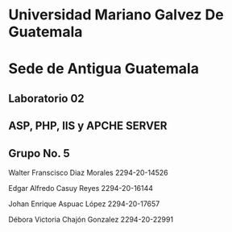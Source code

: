# Universidad Mariano Galvez De Guatemala
# Sede de Antigua Guatemala 

## Laboratorio 02 
## ASP, PHP, IIS y APCHE SERVER
## Grupo No. 5

Walter Franscisco Diaz Morales 2294-20-14526

Edgar Alfredo Casuy Reyes 2294-20-16144

Johan Enrique Aspuac López 2294-20-17657

Débora Victoria Chajón Gonzalez  2294-20-22991
